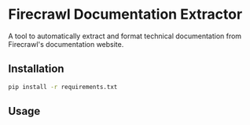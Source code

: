 # Firecrawl Documentation Extractor

A tool to automatically extract and format technical documentation from Firecrawl's documentation website.

## Installation

```bash
pip install -r requirements.txt
```

## Usage 